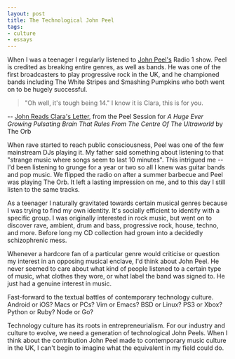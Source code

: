 ```yaml
---
layout: post
title: The Technological John Peel
tags:
- culture
- essays
---
```


When I was a teenager I regularly listened to [John Peel's](http://en.wikipedia.org/wiki/John_Peel) Radio 1 show.  Peel is credited as breaking entire genres, as well as bands.  He was one of the first broadcasters to play progressive rock in the UK, and he championed bands including The White Stripes and Smashing Pumpkins who both went on to be hugely successful.

> "Oh well, it's tough being 14." I know it is Clara, this is for you.

-- [John Reads Clara's Letter](http://soundcloud.com/johnpeelarchive/john-reads-claras-letter), from the Peel Session for _A Huge Ever Growing Pulsating Brain That Rules From The Centre Of The Ultraworld_ by The Orb

When rave started to reach public consciousness, Peel was one of the few mainstream DJs playing it.  My father said something about listening to that "strange music where songs seem to last 10 minutes".  This intrigued me -- I'd been listening to grunge for a year or two so all I knew was guitar bands and pop music.  We flipped the radio on after a summer barbecue and Peel was playing The Orb.  It left a lasting impression on me, and to this day I still listen to the same tracks.

As a teenager I naturally gravitated towards certain musical genres because I was trying to find my own identity.  It's socially efficient to identify with a specific group.  I was originally interested in rock music, but went on to discover rave, ambient, drum and bass, progressive rock, house, techno, and more.  Before long my CD collection had grown into a decidedly schizophrenic mess.

Whenever a hardcore fan of a particular genre would criticise or question my interest in an opposing musical enclave, I'd think about John Peel.  He never seemed to care about what kind of people listened to a certain type of music, what clothes they wore, or what label the band was signed to.  He just had a genuine interest in music.

Fast-forward to the textual battles of contemporary technology culture.  Android or iOS?  Macs or PCs?  Vim or Emacs?  BSD or Linux?  PS3 or Xbox?  Python or Ruby?  Node or Go?

Technology culture has its roots in entrepreneurialism.  For our industry and culture to evolve, we need a generation of technological John Peels.  When I think about the contribution John Peel made to contemporary music culture in the UK, I can't begin to imagine what the equivalent in my field could do.
